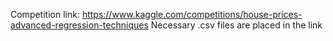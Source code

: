 Competition link: https://www.kaggle.com/competitions/house-prices-advanced-regression-techniques 
Necessary .csv files are placed in the link
